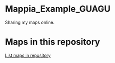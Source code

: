 
# Mappia_Example_GUAGU

 Sharing my maps online.

# Maps in this repository
[List maps in repository](https://maps.csr.ufmg.br/calculator/?lang=eng&map=&queryid=152&listRepository=Repository&storeurl=https://github.com/ainacth1ene/Mappia_Example_GUAGU/)